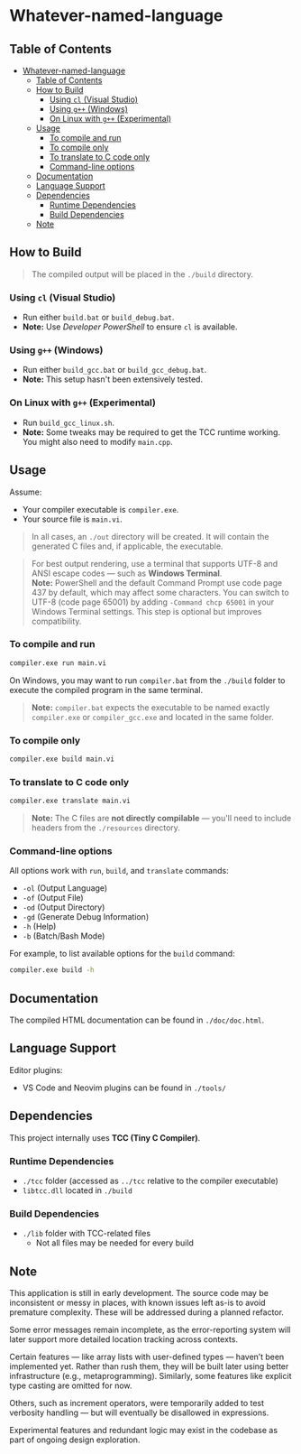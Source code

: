 # Whatever-named-language

## Table of Contents
- [Whatever-named-language](#whatever-named-language)
  - [Table of Contents](#table-of-contents)
  - [How to Build](#how-to-build)
    - [Using `cl` (Visual Studio)](#using-cl-visual-studio)
    - [Using `g++` (Windows)](#using-g-windows)
    - [On Linux with `g++` (Experimental)](#on-linux-with-g-experimental)
  - [Usage](#usage)
    - [To compile and run](#to-compile-and-run)
    - [To compile only](#to-compile-only)
    - [To translate to C code only](#to-translate-to-c-code-only)
    - [Command-line options](#command-line-options)
  - [Documentation](#documentation)
  - [Language Support](#language-support)
  - [Dependencies](#dependencies)
    - [Runtime Dependencies](#runtime-dependencies)
    - [Build Dependencies](#build-dependencies)
  - [Note](#note)

## How to Build

> The compiled output will be placed in the `./build` directory.

### Using `cl` (Visual Studio)
- Run either `build.bat` or `build_debug.bat`.
- **Note:** Use *Developer PowerShell* to ensure `cl` is available.

### Using `g++` (Windows)
- Run either `build_gcc.bat` or `build_gcc_debug.bat`.
- **Note:** This setup hasn't been extensively tested.

### On Linux with `g++` (Experimental)
- Run `build_gcc_linux.sh`.
- **Note:** Some tweaks may be required to get the TCC runtime working. You might also need to modify `main.cpp`.

## Usage

Assume:
- Your compiler executable is `compiler.exe`.
- Your source file is `main.vi`.

> In all cases, an `./out` directory will be created. It will contain the generated C files and, if applicable, the executable.

> For best output rendering, use a terminal that supports UTF-8 and ANSI escape codes — such as **Windows Terminal**.  
> **Note:** PowerShell and the default Command Prompt use code page 437 by default, which may affect some characters. You can switch to UTF-8 (code page 65001) by adding `-Command chcp 65001` in your Windows Terminal settings. This step is optional but improves compatibility.

### To compile and run
```bash
compiler.exe run main.vi
```
On Windows, you may want to run `compiler.bat` from the `./build` folder to execute the compiled program in the same terminal.

> **Note:** `compiler.bat` expects the executable to be named exactly `compiler.exe` or `compiler_gcc.exe` and located in the same folder.

### To compile only
```bash
compiler.exe build main.vi
```

### To translate to C code only
```bash
compiler.exe translate main.vi
```
> **Note:** The C files are **not directly compilable** — you'll need to include headers from the `./resources` directory.

### Command-line options
All options work with `run`, `build`, and `translate` commands:

- `-ol` (Output Language)  
- `-of` (Output File)  
- `-od` (Output Directory)  
- `-gd` (Generate Debug Information)  
- `-h` (Help)  
- `-b` (Batch/Bash Mode)  

For example, to list available options for the `build` command:
```bash
compiler.exe build -h
```

## Documentation

The compiled HTML documentation can be found in `./doc/doc.html`.

## Language Support

Editor plugins:
- VS Code and Neovim plugins can be found in `./tools/`

## Dependencies

This project internally uses **TCC (Tiny C Compiler)**.

### Runtime Dependencies
- `./tcc` folder (accessed as `../tcc` relative to the compiler executable)
- `libtcc.dll` located in `./build`

### Build Dependencies
- `./lib` folder with TCC-related files  
  - Not all files may be needed for every build

## Note

This application is still in early development. The source code may be inconsistent or messy in places, with known issues left as-is to avoid premature complexity. These will be addressed during a planned refactor.

Some error messages remain incomplete, as the error-reporting system will later support more detailed location tracking across contexts.

Certain features — like array lists with user-defined types — haven’t been implemented yet. Rather than rush them, they will be built later using better infrastructure (e.g., metaprogramming). Similarly, some features like explicit type casting are omitted for now.

Others, such as increment operators, were temporarily added to test verbosity handling — but will eventually be disallowed in expressions.

Experimental features and redundant logic may exist in the codebase as part of ongoing design exploration.